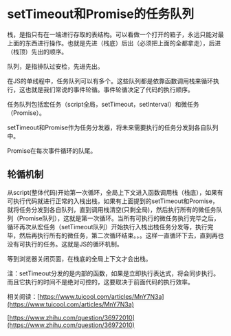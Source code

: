 # setTimeout和Promise的任务队列
<!-- author:kepeng.chu01@mljr.com -->

栈，是指只有在一端进行存取的表结构。可以看做一个打开的箱子，永远只能对最上面的东西进行操作。也就是先进（栈底）后出（必须把上面的全都拿走），后进（栈顶）先出的顺序。

队列，是指排队过安检，先进先出。

在JS的单线程中，任务队列可以有多个。这些队列都是依靠函数调用栈来循环执行，这也就是我们常说的事件轮循。事件轮循决定了代码的执行顺序。

任务队列包括宏任务（script全局，setTimeout，setInterval）和微任务（Promise）。

setTimeout和Promise作为任务分发器，将未来需要执行的任务分发到各自队列中。

Promise在每次事件循环的队尾。

## 轮循机制
从script(整体代码)开始第一次循环，全局上下文进入函数调用栈（栈底），如果有可执行代码就进行正常的入栈出栈，如果有上面提到的setTimeout和Promise，就将任务分发到各自队列，直到调用栈清空(只剩全局)，然后执行所有的微任务队列（Promise队列），这就是第一次循环。当所有可执行的微任务执行完毕之后，循环再次从宏任务（setTimeout队列）开始执行入栈出栈任务分发等，执行完毕，然后再执行所有的微任务，第二次循环结束。。。这样一直循环下去，直到再也没有可执行的任务。这就是JS的循环机制。

等到浏览器关闭页面，在栈底的全局上下文才会出栈。

注：setTimeout分发的是内部的函数，如果是立即执行表达式，将会同步执行。而且它执行的时间不是绝对可控的，这要取决于前面代码的执行效率。

相关阅读：[https://www.tuicool.com/articles/MnY7N3a](https://www.tuicool.com/articles/MnY7N3a)

[https://www.zhihu.com/question/36972010](https://www.zhihu.com/question/36972010)

